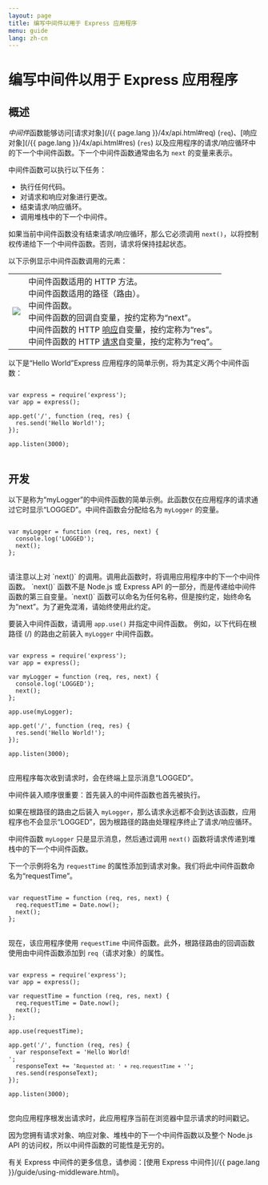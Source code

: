 ```yaml
---
layout: page
title: 编写中间件以用于 Express 应用程序
menu: guide
lang: zh-cn
---
```


# 编写中间件以用于 Express 应用程序

<h2>概述</h2>

*中间件*函数能够访问[请求对象](/{{ page.lang }}/4x/api.html#req) (`req`)、[响应对象](/{{ page.lang }}/4x/api.html#res) (`res`) 以及应用程序的请求/响应循环中的下一个中间件函数。下一个中间件函数通常由名为 `next` 的变量来表示。

中间件函数可以执行以下任务：

- 执行任何代码。
- 对请求和响应对象进行更改。
- 结束请求/响应循环。
- 调用堆栈中的下一个中间件。

如果当前中间件函数没有结束请求/响应循环，那么它必须调用 `next()`，以将控制权传递给下一个中间件函数。否则，请求将保持挂起状态。

以下示例显示中间件函数调用的元素：

<table id="mw-fig"> 
<tr><td id="mw-fig-imgcell">
<img src="/images/express-mw.png" id="mw-fig-img" />
</td>
<td class="mw-fig-callouts">
<div class="callout" id="callout1">中间件函数适用的 HTTP 方法。</div>

<div class="callout" id="callout2">中间件函数适用的路径（路由）。</div>

<div class="callout" id="callout3">中间件函数。</div>

<div class="callout" id="callout4">中间件函数的回调自变量，按约定称为“next”。</div>

<div class="callout" id="callout5">中间件函数的 HTTP <a href="../4x/api.html#res">响应</a>自变量，按约定称为“res”。</div>

<div class="callout" id="callout6">中间件函数的 HTTP <a href="../4x/api.html#req">请求</a>自变量，按约定称为“req”。</div>
</td></tr>
</table>

以下是“Hello World”Express 应用程序的简单示例，将为其定义两个中间件函数：

<pre>
<code class="language-javascript" translate="no">
var express = require('express');
var app = express();

app.get('/', function (req, res) {
  res.send('Hello World!');
});

app.listen(3000);
</code>
</pre>

<h2>开发</h2>

以下是称为“myLogger”的中间件函数的简单示例。此函数仅在应用程序的请求通过它时显示“LOGGED”。中间件函数会分配给名为 `myLogger` 的变量。

<pre>
<code class="language-javascript" translate="no">
var myLogger = function (req, res, next) {
  console.log('LOGGED');
  next();
};
</code>
</pre>

<div class="doc-box doc-notice" markdown="1">
请注意以上对 `next()` 的调用。调用此函数时，将调用应用程序中的下一个中间件函数。
`next()` 函数不是 Node.js 或 Express API 的一部分，而是传递给中间件函数的第三自变量。`next()` 函数可以命名为任何名称，但是按约定，始终命名为“next”。为了避免混淆，请始终使用此约定。
</div>

要装入中间件函数，请调用 `app.use()` 并指定中间件函数。
例如，以下代码在根路径 (/) 的路由之前装入 `myLogger` 中间件函数。

<pre>
<code class="language-javascript" translate="no">
var express = require('express');
var app = express();

var myLogger = function (req, res, next) {
  console.log('LOGGED');
  next();
};

app.use(myLogger);

app.get('/', function (req, res) {
  res.send('Hello World!');
});

app.listen(3000);
</code>
</pre>

应用程序每次收到请求时，会在终端上显示消息“LOGGED”。

中间件装入顺序很重要：首先装入的中间件函数也首先被执行。

如果在根路径的路由之后装入 `myLogger`，那么请求永远都不会到达该函数，应用程序也不会显示“LOGGED”，因为根路径的路由处理程序终止了请求/响应循环。

中间件函数 `myLogger` 只是显示消息，然后通过调用 `next()` 函数将请求传递到堆栈中的下一个中间件函数。

下一个示例将名为 `requestTime` 的属性添加到请求对象。我们将此中间件函数命名为“requestTime”。

<pre>
<code class="language-javascript" translate="no">
var requestTime = function (req, res, next) {
  req.requestTime = Date.now();
  next();
};
</code>
</pre>

现在，该应用程序使用 `requestTime` 中间件函数。此外，根路径路由的回调函数使用由中间件函数添加到 `req`（请求对象）的属性。

<pre>
<code class="language-javascript" translate="no">
var express = require('express');
var app = express();

var requestTime = function (req, res, next) {
  req.requestTime = Date.now();
  next();
};

app.use(requestTime);

app.get('/', function (req, res) {
  var responseText = 'Hello World!<br>';
  responseText += '<small>Requested at: ' + req.requestTime + '</small>';
  res.send(responseText);
});

app.listen(3000);
</code>
</pre>

您向应用程序根发出请求时，此应用程序当前在浏览器中显示请求的时间戳记。

因为您拥有请求对象、响应对象、堆栈中的下一个中间件函数以及整个 Node.js API 的访问权，所以中间件函数的可能性是无穷的。

有关 Express 中间件的更多信息，请参阅：[使用 Express 中间件](/{{ page.lang }}/guide/using-middleware.html)。
